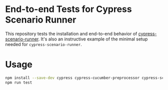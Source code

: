 # End-to-end Tests for Cypress Scenario Runner

This repository tests the installation and end-to-end behavior of [cypress-scenario-runner](https://github.com/mpetrovich/cypress-scenario-runner). It's also an instructive example of the minimal setup needed for `cypress-scenario-runner`.

# Usage

```sh
npm install --save-dev cypress cypress-cucumber-preprocessor cypress-scenario-runner && $(npm bin)/install-cypress-scenario-runner
npm run test
```
